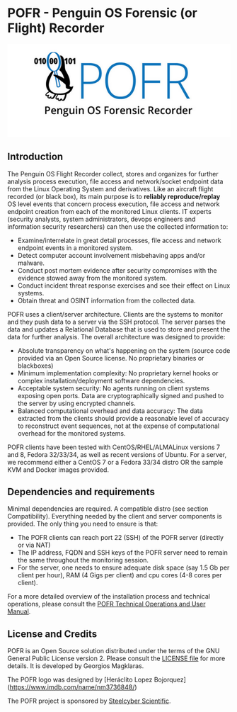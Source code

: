 # POFR - Penguin OS Forensic (or Flight) Recorder

![GitHub Logo](/POFR.png)<br>

## Introduction
The Penguin OS Flight Recorder collect, stores and organizes for further analysis process execution, file access and network/socket endpoint data from the Linux Operating System and derivatives. Like an aircraft flight recorded (or black box), its main purpose is to **reliably reproduce/replay** OS level events that concern process execution, file access and network endpoint creation from each of the monitored Linux clients. IT experts (security analysts, system administrators, devops engineers and information security researchers) can then use the collected information to:
<br>
* Examine/interrelate in great detail processes, file access and network endpoint events in a monitored system.
* Detect computer account involvement misbehaving apps and/or malware. <br>
* Conduct post mortem evidence after security compromises with the evidence stowed away from the monitored system. <br>
* Conduct incident threat response exercises and see their effect on Linux systems. 
* Obtain threat and OSINT information from the collected data.

POFR uses a client/server architecture. Clients are the systems to monitor and they push data to a server via the SSH protocol. The server parses the data and updates a Relational Database that is used to store and present the data for further analysis. The overall architecture was designed to provide:
<br>
* Absolute transparency on what's happening on the system (source code provided via an Open Source license. No proprietary binaries or blackboxes)
* Minimum implementation complexity: No proprietary kernel hooks or complex installation/deployment software dependencies. 
* Acceptable system security: No agents running on client systems exposing open ports. Data are cryptographically signed and pushed to the server by using encrypted channels.
* Balanced computational overhead and data accuracy: The data extracted from the clients should provide a reasonable level of accuracy to reconstruct event sequences, not at the expense of computational overhead for the monitored systems.
  

POFR clients have been tested with CentOS/RHEL/ALMALinux versions 7 and 8, Fedora 32/33/34, as well as recent versions of Ubuntu.
For a server, we recommend either a CentOS 7 or a Fedora 33/34 distro OR the sample KVM and Docker images provided. 

## Dependencies and requirements

Minimal dependencies are required. A compatible distro (see section Compatibility). Everything needed by the client and server components is provided. The only thing you need to ensure is that: 
* The POFR clients can reach port 22 (SSH) of the POFR server (directly or via NAT)
* The IP address, FQDN and SSH keys of the POFR server need to remain the same throughout the monitoring session.
* For the server, one needs to ensure adequate disk space (say 1.5 Gb per client per hour), RAM (4 Gigs per client) and cpu cores (4-8 cores per client). 

For a more detailed overview of the installation process and technical operations, please consult the [POFR Technical Operations and User Manual](doc/POFRmanual.pdf). 

## License and Credits

POFR is an Open Source solution distributed under the terms of the GNU General Public License version 2. Please consult the [LICENSE file](/LICENSE) for more details. It is developed by Georgios Magklaras. 

The POFR logo was designed by [Heráclito Lopez Bojorquez] (https://www.imdb.com/name/nm3736848/)

The POFR project is sponsored by [Steelcyber Scientific](https://www.steelcyber.com). <br>



